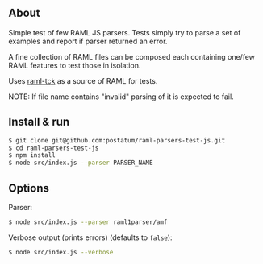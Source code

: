 ## About

Simple test of few RAML JS parsers. Tests simply try to parse a set of examples and report if parser returned an error.

A fine collection of RAML files can be composed each containing one/few RAML features to test those in isolation.

Uses [raml-tck](https://github.com/raml-org/raml-tck/tree/master/tests/raml-1.0) as a source of RAML for tests.

NOTE: If file name contains "invalid" parsing of it is expected to fail.

## Install & run

```sh
$ git clone git@github.com:postatum/raml-parsers-test-js.git
$ cd raml-parsers-test-js
$ npm install
$ node src/index.js --parser PARSER_NAME
```

## Options

Parser:
```sh
$ node src/index.js --parser raml1parser/amf
```

Verbose output (prints errors) (defaults to `false`):

```sh
$ node src/index.js --verbose
```
